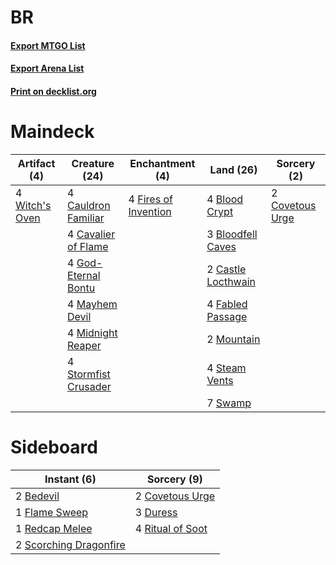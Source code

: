 # BR

#### [Export MTGO List](../collection/BR/BR.txt)
#### [Export Arena List](../collection/BR/BR_arena.txt)
#### [Print on decklist.org](http://decklist.org/?deckmain=4%09Blood%20Crypt%0A3%09Bloodfell%20Caves%0A2%09Castle%20Locthwain%0A4%09Cauldron%20Familiar%0A4%09Cavalier%20of%20Flame%0A2%09Covetous%20Urge%0A4%09Fabled%20Passage%0A4%09Fires%20of%20Invention%0A4%09God-Eternal%20Bontu%0A4%09Mayhem%20Devil%0A4%09Midnight%20Reaper%0A2%09Mountain%0A4%09Steam%20Vents%0A4%09Stormfist%20Crusader%0A7%09Swamp%0A4%09Witch's%20Oven&deckside=2%09Bedevil%0A2%09Covetous%20Urge%0A3%09Duress%0A1%09Flame%20Sweep%0A1%09Redcap%20Melee%0A4%09Ritual%20of%20Soot%0A2%09Scorching%20Dragonfire)
# Maindeck

|                                      Artifact (4)                                       |                                         Creature (24)                                         |                                        Enchantment (4)                                        |                                          Land (26)                                          |                                       Sorcery (2)                                        |
|-----------------------------------------------------------------------------------------|-----------------------------------------------------------------------------------------------|-----------------------------------------------------------------------------------------------|---------------------------------------------------------------------------------------------|------------------------------------------------------------------------------------------|
|4 [Witch's Oven](http://gatherer.wizards.com/Pages/Card/Details.aspx?multiverseid=473199)|4 [Cauldron Familiar](http://gatherer.wizards.com/Pages/Card/Details.aspx?multiverseid=473043) |4 [Fires of Invention](http://gatherer.wizards.com/Pages/Card/Details.aspx?multiverseid=473087)|4 [Blood Crypt](http://gatherer.wizards.com/Pages/Card/Details.aspx?multiverseid=97102)      |2 [Covetous Urge](http://gatherer.wizards.com/Pages/Card/Details.aspx?multiverseid=473169)|
|                                                                                         |4 [Cavalier of Flame](http://gatherer.wizards.com/Pages/Card/Details.aspx?multiverseid=466879) |                                                                                               |3 [Bloodfell Caves](http://gatherer.wizards.com/Pages/Card/Details.aspx?multiverseid=433168) |                                                                                          |
|                                                                                         |4 [God-Eternal Bontu](http://gatherer.wizards.com/Pages/Card/Details.aspx?multiverseid=461019) |                                                                                               |2 [Castle Locthwain](http://gatherer.wizards.com/Pages/Card/Details.aspx?multiverseid=473203)|                                                                                          |
|                                                                                         |4 [Mayhem Devil](http://gatherer.wizards.com/Pages/Card/Details.aspx?multiverseid=461131)      |                                                                                               |4 [Fabled Passage](http://gatherer.wizards.com/Pages/Card/Details.aspx?multiverseid=473206)  |                                                                                          |
|                                                                                         |4 [Midnight Reaper](http://gatherer.wizards.com/Pages/Card/Details.aspx?multiverseid=452827)   |                                                                                               |2 [Mountain](http://gatherer.wizards.com/Pages/Card/Details.aspx?multiverseid=439859)        |                                                                                          |
|                                                                                         |4 [Stormfist Crusader](http://gatherer.wizards.com/Pages/Card/Details.aspx?multiverseid=473165)|                                                                                               |4 [Steam Vents](http://gatherer.wizards.com/Pages/Card/Details.aspx?multiverseid=405109)     |                                                                                          |
|                                                                                         |                                                                                               |                                                                                               |7 [Swamp](http://gatherer.wizards.com/Pages/Card/Details.aspx?multiverseid=439858)           |                                                                                          |


# Sideboard

|                                           Instant (6)                                           |                                        Sorcery (9)                                        |
|-------------------------------------------------------------------------------------------------|-------------------------------------------------------------------------------------------|
|2 [Bedevil](http://gatherer.wizards.com/Pages/Card/Details.aspx?multiverseid=457301)             |2 [Covetous Urge](http://gatherer.wizards.com/Pages/Card/Details.aspx?multiverseid=473169) |
|1 [Flame Sweep](http://gatherer.wizards.com/Pages/Card/Details.aspx?multiverseid=466893)         |3 [Duress](http://gatherer.wizards.com/Pages/Card/Details.aspx?multiverseid=14557)         |
|1 [Redcap Melee](http://gatherer.wizards.com/Pages/Card/Details.aspx?multiverseid=473097)        |4 [Ritual of Soot](http://gatherer.wizards.com/Pages/Card/Details.aspx?multiverseid=452834)|
|2 [Scorching Dragonfire](http://gatherer.wizards.com/Pages/Card/Details.aspx?multiverseid=473101)|                                                                                           |

